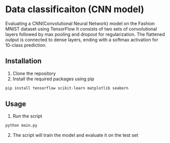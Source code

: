 # Data classificaiton (CNN model)

Evaluating a CNN(Convolutional Neural Network) model on the Fashion MNIST dataset using TensorFlow
It consists of two sets of convolutional layers followed by max pooling and dropout for regularization. The flattened output is connected to dense layers, ending with a softmax activation for 10-class prediction.

## Installation

1. Clone the repository
2. Install the required packages using pip
```bash
pip install tensorflow scikit-learn matplotlib seaborn
```
## Usage

1. Run the script
```bash
python main.py
```
2. The script will train the model and evaluate it on the test set


